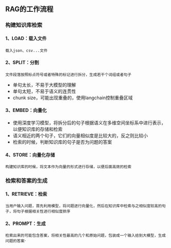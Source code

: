 ## RAG的工作流程

### 构建知识库检索

#### 1、LOAD：载入文件

`载入json、csv...文件`

#### 2、SPLIT：分割

`文件段落按照标点符号或者特殊的标记进行拆分，生成若干个词组或者句子`

- 单句太长，不易于大模型的理解
- 单句太短，不易于语义的连贯性
- chunk size，可能出现重叠的，使用langchain控制重叠区域

#### 3、EMBED：向量化

- 使用深度学习模型，将拆分后的句子根据语义在多维空间坐标系中进行表示，以便知识库的存储和检索
- 语义相近的两个句子，它们的向量相似度是比较大的，反之则比较小
- 检索的时候，判断知识库的句子是否为问题的答案

#### 4、STORE：向量化存储

`构建知识库的时候，将文本作为向量的形式进行存储，以便后面高效的检索`

### 检索和答案的生成

#### 1、RETRIEVE：检索

`当用户输入问题，首先利用模型，将问题进行向量化，然后在知识库中检索与之相似度较高的句子，将句子根据相关性进行相似度排序`

#### 2、PROMPT：生成

`检索出来的可能包含答案，将相关性最高的几个和原始问题，包装成一个输入给到大模型，生成问题的答案`·   